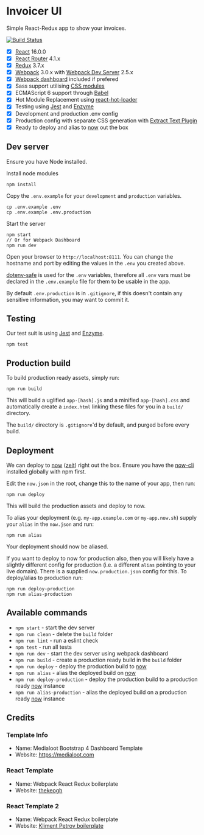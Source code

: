 # Invoicer UI
Simple React-Redux app to show your invoices.

[![Build Status](https://travis-ci.org/caelwinner/invoicer-ui.svg?branch=master)](https://travis-ci.org/caelwinner/invoicer-ui)

- [x] [React](https://facebook.github.io/react/) 16.0.0
- [x] [React Router](https://reacttraining.com/react-router/) 4.1.x
- [x] [Redux](http://redux.js.org/) 3.7.x
- [x] [Webpack](https://webpack.github.io/) 3.0.x with [Webpack Dev Server](https://webpack.github.io/docs/webpack-dev-server.html) 2.5.x
- [x] [Webpack dashboard](https://github.com/FormidableLabs/webpack-dashboard) included if prefered
- [x] Sass support utilising [CSS modules](https://css-modules.github.io/webpack-demo/)
- [x] ECMAScript 6 support through [Babel](https://babeljs.io/)
- [x] Hot Module Replacement using [react-hot-loader](https://github.com/gaearon/react-hot-loader)
- [x] Testing using [Jest](https://facebook.github.io/jest) and [Enzyme](https://github.com/airbnb/enzyme)
- [x] Development and production .env config
- [x] Production config with separate CSS generation with [Extract Text Plugin](https://github.com/webpack-contrib/extract-text-webpack-plugin)
- [x] Ready to deploy and alias to [now](https://github.com/zeit/now-cli) out the box

## Dev server

Ensure you have Node installed.

Install node modules

	npm install

Copy the `.env.example` for your `development` and `production` variables.

	cp .env.example .env
	cp .env.example .env.production

Start the server

	npm start
	// Or for Webpack Dashboard
	npm run dev

Open your browser to `http://localhost:8111`. You can change the hostname and port by editing the values in the `.env` you created above.

[dotenv-safe](https://www.npmjs.com/package/dotenv-safe) is used for the `.env` variables, therefore all `.env` vars must be declared in the `.env.example` file for them to be usable in the app.

By default `.env.production` is in `.gitignore`, if this doesn't contain any sensitive information, you may want to commit it.

## Testing

Our test suit is using [Jest](https://facebook.github.io/jest) and [Enzyme](https://github.com/airbnb/enzyme).

	npm test

## Production build

To build production ready assets, simply run:

	npm run build

This will build a uglified `app-[hash].js` and a minified `app-[hash].css` and automatically create a `index.html` linking these files for you in a `build/` directory.

The `build/` directory is `.gitignore`'d by default, and purged before every build.

## Deployment

We can deploy to [now](https://github.com/zeit/now-cli) ([zeit](https://zeit.co/)) right out the box. Ensure you have the [now-cli](https://www.npmjs.com/package/now) installed globally with npm first.

Edit the `now.json` in the root, change this to the name of your app, then run:

	npm run deploy

This will build the production assets and deploy to now.

To alias your deployment (e.g. `my-app.example.com` or `my-app.now.sh`) supply your `alias` in the `now.json` and run:

	npm run alias

Your deployment should now be aliased.

If you want to deploy to now for production also, then you will likely have a slightly different config for production (i.e. a different `alias` pointing to your live domain). There is a supplied `now.production.json` config for this. To deploy/alias to production run:

	npm run deploy-production
	npm run alias-production

## Available commands

- `npm start` - start the dev server
- `npm run clean` - delete the `build` folder
- `npm run lint` - run a eslint check
- `npm test` - run all tests
- `npm run dev` - start the dev server using webpack dashboard
- `npm run build` - create a production ready build in the `build` folder
- `npm run deploy` - deploy the production build to [now](https://github.com/zeit/now-cli)
- `npm run alias` - alias the deployed build on [now](https://github.com/zeit/now-cli)
- `npm run deploy-production` - deploy the production build to a production ready [now](https://github.com/zeit/now-cli) instance
- `npm run alias-production` - alias the deployed build on a production ready [now](https://github.com/zeit/now-cli) instance

## Credits
### Template Info
* Name: 		Medialoot Bootstrap 4 Dashboard Template
* Website: 	https://medialoot.com

### React Template
* Name: Webpack React Redux boilerplate
* Website: [thekeogh](https://github.com/thekeogh/webpack-react-redux)

### React Template 2
* Name: Webpack React Redux boilerplate
* Website: [Kliment Petrov boilerplate](https://github.com/KleoPetroff/react-webpack-boilerplate)
